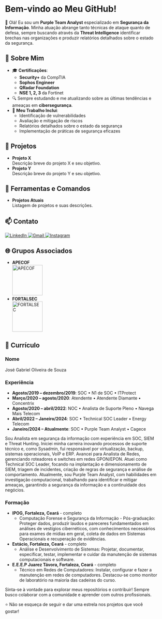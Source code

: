 <h1>Bem-vindo ao Meu GitHub!</h1>

<p>👋 Olá! Eu sou um <strong>Purple Team Analyst</strong> especializado em <strong>Segurança da Informação</strong>. Minha atuação abrange tanto técnicas de ataque quanto de defesa, sempre buscando através da <strong>Threat Intelligence</strong> identificar brechas nas organizações e produzir relatórios detalhados sobre o estado da segurança.</p>

<h2>🌟 Sobre Mim</h2>

<ul>
  <li>🎓 <strong>Certificações</strong>:
    <ul>
      <li><strong>Security+</strong> da CompTIA</li>
      <li><strong>Sophos Engineer</strong></li>
      <li><strong>QRadar Foundation</strong></li>
      <li><strong>NSE 1, 2, 3</strong> da Fortinet</li>
    </ul>
  </li>
  <li>🔍 Sempre estudando e me atualizando sobre as últimas tendências e ameaças em <strong>cibersegurança</strong>.</li>
  <li>💼 <strong>Meu Trabalho Inclui</strong>:
    <ul>
      <li>Identificação de vulnerabilidades</li>
      <li>Avaliação e mitigação de riscos</li>
      <li>Relatórios detalhados sobre o estado da segurança</li>
      <li>Implementação de práticas de segurança eficazes</li>
    </ul>
  </li>
</ul>

<h2>🚀 Projetos</h2>

<ul>
  <li><strong>Projeto X</strong> <br> Descrição breve do projeto X e seu objetivo.</li>
  <li><strong>Projeto Y</strong> <br> Descrição breve do projeto Y e seu objetivo.</li>
</ul>

<h2>🔧 Ferramentas e Comandos</h2>

<ul>
  <li><strong>Projetos Atuais</strong> <br> Listagem de projetos e suas descrições.</li>
</ul>

<h2>📫 Contato</h2>

<div>
  <a href="https://www.linkedin.com/in/seu-usuario/" target="_blank">
    <img src="https://img.shields.io/badge/-LinkedIn-%230077B5?style=for-the-badge&logo=linkedin&logoColor=white" alt="LinkedIn" />
  </a>
  <a href="mailto:seuemail@exemplo.com">
    <img src="https://img.shields.io/badge/-Gmail-%23333?style=for-the-badge&logo=gmail&logoColor=white" alt="Gmail" />
  </a>
  <a href="https://www.instagram.com/analistagabriel.exe/" target="_blank">
    <img src="https://img.shields.io/badge/-Instagram-%23E4405F?style=for-the-badge&logo=instagram&logoColor=white" alt="Instagram" />
  </a>
</div>

<h2>🌐 Grupos Associados</h2>

<ul>
  <li><strong>APECOF</strong> <br> <img src="https://apecof.org.br/images/APECOF/APECOF_JPG.jpeg" alt="APECOF" width="100" /></li>
  <li><strong>FORTALSEC</strong> <br> <img src="https://media.licdn.com/dms/image/D4D0BAQE7T1lh7KL4LA/company-logo_200_200/0/1706533102362/fortalsec_logo?e=1730332800&v=beta&t=sr9fRz9IHsoRYZcZ3meVsI1n69hCou6BVc1Mwrdcsck" alt="FORTALSEC" width="100" /></li>
</ul>

<h2>📄 Currículo</h2>

<h3>Nome</h3>
<p>José Gabriel Oliveira de Souza</p>

<h3>Experiência</h3>
<ul>
  <li><strong>Agosto/2019 – dezembro/2019</strong>: SOC • N1 de SOC • ITProtect</li>
  <li><strong>Março/2020 – agosto/2020</strong>: Atendente • Atendente Diamante • Concentrix</li>
  <li><strong>Agosto/2020 – abril/2022</strong>: NOC • Analista de Suporte Pleno • Navega Mais Telecom</li>
  <li><strong>Abril/2022 – Janeiro/2024</strong>: SOC • Technical SOC Leader • Energy Telecom</li>
  <li><strong>Janeiro/2024 – Atualmente</strong>: SOC • Purple Team Analyst • Cagece</li>
</ul>

<p>Sou Analista em segurança da informação com experiência em SOC, SIEM e Threat Hunting. Iniciei minha carreira inovando processos de suporte técnico e, como Sysadmin, fui responsável por virtualização, backup, sistemas operacionais, VoIP e ERP. Avancei para Analista de Redes, gerenciando roteadores e switches em redes GPON/EPON. Atuei como Technical SOC Leader, focando na implantação e dimensionamento de SIEM, triagem de incidentes, criação de regras de segurança e análise de comportamento. Atualmente, sou Purple Team Analyst, com habilidades em investigação computacional, trabalhando para identificar e mitigar ameaças, garantindo a segurança da informação e a continuidade dos negócios.</p>

<h3>Formação</h3>
<ul>
  <li><strong>IPOG, Fortaleza, Ceará</strong> - completo
    <ul>
      <li>Computação Forense e Segurança da Informação - Pós-graduação: Proteger dados, produzir laudos e pareceres fundamentados em análises de vestígios cibernéticos, com conhecimentos necessários para exames de mídias em geral, coleta de dados em Sistemas Operacionais e recuperação de evidências.</li>
    </ul>
  </li>
  <li><strong>Estácio, Fortaleza, Ceará</strong> - completo
    <ul>
      <li>Análise e Desenvolvimento de Sistemas: Projetar, documentar, especificar, testar, implementar e cuidar da manutenção de sistemas computacionais e software.</li>
    </ul>
  </li>
  <li><strong>E.E.E.P Juarez Távora, Fortaleza, Ceará</strong> - completo
    <ul>
      <li>Técnico em Redes de Computadores: Instalar, configurar e fazer a manutenção em redes de computadores. Destacou-se como monitor de laboratório na maioria das cadeiras do curso.</li>
    </ul>
  </li>
</ul>

<p>Sinta-se à vontade para explorar meus repositórios e contribuir! Sempre busco colaborar com a comunidade e aprender com outros profissionais.</p>

<p>⭐️ Não se esqueça de seguir e dar uma estrela nos projetos que você gostar!</p>
